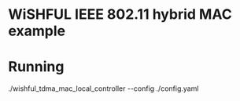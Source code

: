WiSHFUL IEEE 802.11 hybrid MAC example
======================================

# Running

./wishful_tdma_mac_local_controller --config ./config.yaml
